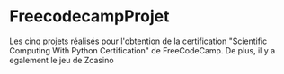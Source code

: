 # FreecodecampProjet
Les cinq projets réalisés pour l'obtention de la certification "Scientific Computing With Python Certification" de FreeCodeCamp. De plus, il y a egalement le jeu de Zcasino 
